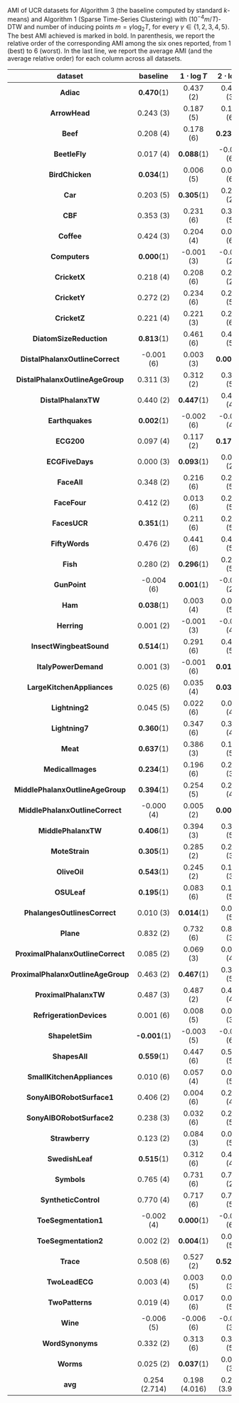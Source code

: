 AMI of UCR datasets for Algorithm 3 (the baseline computed by standard $k$-means) and Algorithm 1 (Sparse Time-Series Clustering)
with $(10^{-4}m / T)$-DTW and number of inducing points $m = \gamma \log_2 T$, for every $\gamma \in \{1, 2, 3, 4, 5\}$. The best AMI achieved is marked in bold. In parenthesis, we report the relative order of the corresponding AMI among the six ones reported, from $1$ (best) to $6$ (worst). In the last line, we report the average AMI (and the average relative order) for each column across all datasets.

| **dataset**                        | **baseline**        | **$1\cdot \log{T}$** | **$2\cdot \log{T}$** | **$3\cdot \log{T}$** | **$4\cdot \log{T}$** | **$5\cdot \log{T}$** |
|:----------------------------------:|:-------------------:|:-----------------------------:|:-----------------------------:|:-----------------------------:|:-----------------------------:|:-----------------------------:|
| **Adiac**                          | **0.470**(1)  | 0.437 (2)                     | 0.432 (3)                     | 0.391 (6)                     | 0.415 (5)                     | 0.428 (4)                     |
| **ArrowHead**                      | 0.243 (3)           | 0.187 (5)                     | 0.174 (6)                     | 0.251 (2)                     | 0.235 (4)                     | **0.251**(1)            |
| **Beef**                           | 0.208 (4)           | 0.178 (6)                     | **0.230**(1)            | 0.228 (2)                     | 0.215 (3)                     | 0.203 (5)                     |
| **BeetleFly**                      | 0.017 (4)           | **0.088**(1)            | -0.003 (6)                    | 0.042 (2)                     | 0.016 (5)                     | 0.023 (3)                     |
| **BirdChicken**                    | **0.034**(1)  | 0.006 (5)                     | 0.005 (6)                     | 0.027 (3)                     | 0.034 (2)                     | 0.013 (4)                     |
| **Car**                            | 0.203 (5)           | **0.305**(1)            | 0.281 (2)                     | 0.233 (3)                     | 0.165 (6)                     | 0.204 (4)                     |
| **CBF**                            | 0.353 (3)           | 0.231 (6)                     | 0.332 (5)                     | 0.340 (4)                     | **0.369**(1)            | 0.356 (2)                     |
| **Coffee**                         | 0.424 (3)           | 0.204 (4)                     | 0.074 (6)                     | 0.086 (5)                     | 0.440 (2)                     | **0.574**(1)            |
| **Computers**                      | **0.000**(1)  | -0.001 (3)                    | -0.000 (2)                    | -0.001 (4)                    | -0.001 (6)                    | -0.001 (5)                    |
| **CricketX**                       | 0.218 (4)           | 0.208 (6)                     | 0.221 (2)                     | **0.228**(1)            | 0.221 (3)                     | 0.215 (5)                     |
| **CricketY**                       | 0.272 (2)           | 0.234 (6)                     | 0.242 (5)                     | 0.272 (3)                     | 0.265 (4)                     | **0.274**(1)            |
| **CricketZ**                       | 0.221 (4)           | 0.221 (3)                     | 0.218 (6)                     | 0.221 (5)                     | **0.231**(1)            | 0.224 (2)                     |
| **DiatomSizeReduction**            | **0.813**(1)  | 0.461 (6)                     | 0.465 (5)                     | 0.670 (4)                     | 0.744 (2)                     | 0.739 (3)                     |
| **DistalPhalanxOutlineCorrect**    | -0.001 (6)          | 0.003 (3)                     | **0.004**(1)            | 0.003 (2)                     | -0.001 (5)                    | -0.000 (4)                    |
| **DistalPhalanxOutlineAgeGroup**   | 0.311 (3)           | 0.312 (2)                     | 0.304 (5)                     | 0.288 (6)                     | **0.327**(1)            | 0.306 (4)                     |
| **DistalPhalanxTW**                | 0.440 (2)           | **0.447**(1)            | 0.438 (4)                     | 0.410 (6)                     | 0.439 (3)                     | 0.423 (5)                     |
| **Earthquakes**                    | **0.002**(1)  | -0.002 (6)                    | -0.001 (4)                    | -0.000 (3)                    | 0.001 (2)                     | -0.001 (5)                    |
| **ECG200**                         | 0.097 (4)           | 0.117 (2)                     | **0.176**(1)            | 0.060 (6)                     | 0.080 (5)                     | 0.101 (3)                     |
| **ECGFiveDays**                    | 0.000 (3)           | **0.093**(1)            | 0.008 (2)                     | -0.001 (6)                    | -0.000 (5)                    | -0.000 (4)                    |
| **FaceAll**                        | 0.348 (2)           | 0.216 (6)                     | 0.283 (5)                     | 0.295 (4)                     | 0.314 (3)                     | **0.353**(1)            |
| **FaceFour**                       | 0.412 (2)           | 0.013 (6)                     | 0.278 (5)                     | 0.332 (3)                     | 0.312 (4)                     | **0.422**(1)            |
| **FacesUCR**                       | **0.351**(1)  | 0.211 (6)                     | 0.286 (5)                     | 0.295 (4)                     | 0.299 (3)                     | 0.341 (2)                     |
| **FiftyWords**                     | 0.476 (2)           | 0.441 (6)                     | 0.446 (5)                     | 0.463 (4)                     | 0.469 (3)                     | **0.478**(1)            |
| **Fish**                           | 0.280 (2)           | **0.296**(1)            | 0.253 (5)                     | 0.242 (6)                     | 0.276 (3)                     | 0.274 (4)                     |
| **GunPoint**                       | -0.004 (6)          | **0.001**(1)            | -0.003 (2)                    | -0.003 (3)                    | -0.004 (5)                    | -0.004 (4)                    |
| **Ham**                            | **0.038**(1)  | 0.003 (4)                     | 0.001 (5)                     | 0.027 (2)                     | -0.003 (6)                    | 0.010 (3)                     |
| **Herring**                        | 0.001 (2)           | -0.001 (3)                    | -0.001 (4)                    | -0.005 (5)                    | **0.002**(1)            | -0.005 (6)                    |
| **InsectWingbeatSound**            | **0.514**(1)  | 0.291 (6)                     | 0.400 (5)                     | 0.425 (4)                     | 0.461 (3)                     | 0.464 (2)                     |
| **ItalyPowerDemand**               | 0.001 (3)           | -0.001 (6)                    | **0.012**(1)            | 0.000 (4)                     | 0.002 (2)                     | -0.000 (5)                    |
| **LargeKitchenAppliances**         | 0.025 (6)           | 0.035 (4)                     | **0.039**(1)            | 0.039 (2)                     | 0.037 (3)                     | 0.030 (5)                     |
| **Lightning2**                     | 0.045 (5)           | 0.022 (6)                     | 0.066 (4)                     | 0.068 (3)                     | 0.068 (2)                     | **0.068**(1)            |
| **Lightning7**                     | **0.360**(1)  | 0.347 (6)                     | 0.350 (4)                     | 0.348 (5)                     | 0.354 (3)                     | 0.357 (2)                     |
| **Meat**                           | **0.637**(1)  | 0.386 (3)                     | 0.161 (5)                     | 0.065 (6)                     | 0.498 (2)                     | 0.288 (4)                     |
| **MedicalImages**                  | **0.234**(1)  | 0.196 (6)                     | 0.218 (3)                     | 0.202 (5)                     | 0.222 (2)                     | 0.216 (4)                     |
| **MiddlePhalanxOutlineAgeGroup**   | **0.394**(1)  | 0.254 (5)                     | 0.285 (4)                     | 0.252 (6)                     | 0.386 (3)                     | 0.393 (2)                     |
| **MiddlePhalanxOutlineCorrect**    | -0.000 (4)          | 0.005 (2)                     | **0.005**(1)            | -0.000 (5)                    | 0.000 (3)                     | -0.001 (6)                    |
| **MiddlePhalanxTW**                | **0.406**(1)  | 0.394 (3)                     | 0.329 (5)                     | 0.321 (6)                     | 0.392 (4)                     | 0.403 (2)                     |
| **MoteStrain**                     | **0.305**(1)  | 0.285 (2)                     | 0.263 (3)                     | 0.240 (6)                     | 0.254 (5)                     | 0.262 (4)                     |
| **OliveOil**                       | **0.543**(1)  | 0.245 (2)                     | 0.166 (3)                     | 0.050 (4)                     | -0.023 (6)                    | -0.018 (5)                    |
| **OSULeaf**                        | **0.195**(1)  | 0.083 (6)                     | 0.164 (5)                     | 0.187 (3)                     | 0.181 (4)                     | 0.189 (2)                     |
| **PhalangesOutlinesCorrect**       | 0.010 (3)           | **0.014**(1)            | 0.006 (5)                     | 0.002 (6)                     | 0.007 (4)                     | 0.011 (2)                     |
| **Plane**                          | 0.832 (2)           | 0.732 (6)                     | 0.828 (3)                     | 0.785 (5)                     | 0.821 (4)                     | **0.840**(1)            |
| **ProximalPhalanxOutlineCorrect**  | 0.085 (2)           | 0.069 (3)                     | 0.037 (4)                     | 0.032 (5)                     | 0.029 (6)                     | **0.086**(1)            |
| **ProximalPhalanxOutlineAgeGroup** | 0.463 (2)           | **0.467**(1)            | 0.367 (5)                     | 0.240 (6)                     | 0.428 (4)                     | 0.453 (3)                     |
| **ProximalPhalanxTW**              | 0.487 (3)           | 0.487 (2)                     | 0.448 (4)                     | 0.438 (5)                     | 0.431 (6)                     | **0.507**(1)            |
| **RefrigerationDevices**           | 0.001 (6)           | 0.008 (5)                     | 0.009 (3)                     | **0.015**(1)            | 0.012 (2)                     | 0.008 (4)                     |
| **ShapeletSim**                    | **-0.001**(1) | -0.003 (5)                    | -0.003 (6)                    | -0.001 (2)                    | -0.002 (3)                    | -0.002 (4)                    |
| **ShapesAll**                      | **0.559**(1)  | 0.447 (6)                     | 0.502 (5)                     | 0.538 (4)                     | 0.545 (3)                     | 0.556 (2)                     |
| **SmallKitchenAppliances**         | 0.010 (6)           | 0.057 (4)                     | 0.050 (5)                     | 0.066 (2)                     | 0.058 (3)                     | **0.073**(1)            |
| **SonyAIBORobotSurface1**          | 0.406 (2)           | 0.004 (6)                     | 0.211 (4)                     | 0.077 (5)                     | 0.240 (3)                     | **0.437**(1)            |
| **SonyAIBORobotSurface2**          | 0.238 (3)           | 0.032 (6)                     | 0.220 (5)                     | **0.264**(1)            | 0.238 (2)                     | 0.238 (4)                     |
| **Strawberry**                     | 0.123 (2)           | 0.084 (3)                     | 0.005 (5)                     | **0.134**(1)            | 0.004 (6)                     | 0.073 (4)                     |
| **SwedishLeaf**                    | **0.515**(1)  | 0.312 (6)                     | 0.433 (4)                     | 0.427 (5)                     | 0.439 (3)                     | 0.476 (2)                     |
| **Symbols**                        | 0.765 (4)           | 0.731 (6)                     | 0.782 (2)                     | **0.782**(1)            | 0.760 (5)                     | 0.779 (3)                     |
| **SyntheticControl**               | 0.770 (4)           | 0.717 (6)                     | 0.769 (5)                     | 0.778 (3)                     | 0.779 (2)                     | **0.782**(1)            |
| **ToeSegmentation1**               | -0.002 (4)          | **0.000**(1)            | -0.002 (6)                    | -0.002 (2)                    | -0.002 (3)                    | -0.002 (5)                    |
| **ToeSegmentation2**               | 0.002 (2)           | **0.004**(1)            | 0.000 (5)                     | 0.001 (4)                     | 0.001 (3)                     | -0.000 (6)                    |
| **Trace**                          | 0.508 (6)           | 0.527 (2)                     | **0.529**(1)            | 0.513 (3)                     | 0.512 (5)                     | 0.513 (4)                     |
| **TwoLeadECG**                     | 0.003 (4)           | 0.003 (5)                     | 0.005 (3)                     | 0.017 (2)                     | 0.001 (6)                     | **0.034**(1)            |
| **TwoPatterns**                    | 0.019 (4)           | 0.017 (6)                     | 0.018 (5)                     | 0.021 (2)                     | **0.024**(1)            | 0.019 (3)                     |
| **Wine**                           | -0.006 (5)          | -0.006 (6)                    | -0.004 (3)                    | -0.003 (2)                    | **-0.002**(1)           | -0.005 (4)                    |
| **WordSynonyms**                   | 0.332 (2)           | 0.313 (6)                     | 0.319 (5)                     | 0.322 (4)                     | 0.329 (3)                     | **0.333**(1)            |
| **Worms**                          | 0.025 (2)           | **0.037**(1)            | 0.025 (3)                     | 0.014 (6)                     | 0.019 (5)                     | 0.025 (4)                     |
| **avg**                            | 0.254 (2.714)       | 0.198 (4.016)                 | 0.209 (3.937)                 | 0.207 (3.810)                 | 0.228 (3.460)                 | 0.239 (3.063)                 |
